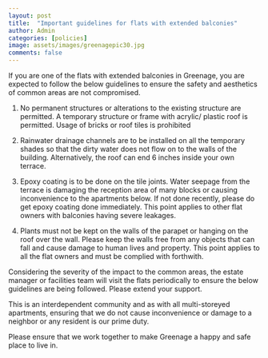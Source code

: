 ```yaml
---
layout: post
title:  "Important guidelines for flats with extended balconies"
author: Admin
categories: [policies]
image: assets/images/greenagepic30.jpg
comments: false
---
```

If you are one of the flats with extended balconies in Greenage, you are expected to follow the below guidelines to ensure the safety and aesthetics of common areas are not compromised.

1. No permanent structures or alterations to the existing structure are permitted. A temporary structure or frame with acrylic/ plastic roof is permitted. Usage of bricks or roof tiles is prohibited
 
2. Rainwater drainage channels are to be installed on all the temporary shades so that the dirty water does not flow on to the walls of the building. Alternatively, the roof can end 6 inches inside your own terrace.

3. Epoxy coating is to be done on the tile joints. Water seepage from the terrace is damaging the reception area of many blocks or causing inconvenience to the apartments below. If not done recently, please do get epoxy coating done immediately. This point applies to other flat owners with balconies having severe leakages. 

4. Plants must not be kept on the walls of the parapet or hanging on the roof over the wall. Please keep the walls free from any objects that can fall and cause damage to human lives and property. This point applies to all the flat owners and must be complied with forthwith.

Considering the severity of the impact to the common areas, the estate manager or facilities team will visit the flats periodically to ensure the below guidelines are being followed. Please extend your support.
 
This is an interdependent community and as with all multi-storeyed apartments, ensuring that we do not cause inconvenience or damage to a neighbor or any resident is our prime duty.
 
Please ensure that we work together to make Greenage a happy and safe place to live in.